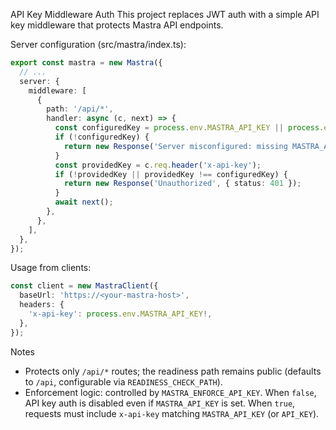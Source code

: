 API Key Middleware Auth
This project replaces JWT auth with a simple API key middleware that protects Mastra API endpoints.

Server configuration (src/mastra/index.ts):

```ts
export const mastra = new Mastra({
  // ...
  server: {
    middleware: [
      {
        path: '/api/*',
        handler: async (c, next) => {
          const configuredKey = process.env.MASTRA_API_KEY || process.env.API_KEY;
          if (!configuredKey) {
            return new Response('Server misconfigured: missing MASTRA_API_KEY', { status: 500 });
          }
          const providedKey = c.req.header('x-api-key');
          if (!providedKey || providedKey !== configuredKey) {
            return new Response('Unauthorized', { status: 401 });
          }
          await next();
        },
      },
    ],
  },
});
```

Usage from clients:

```ts
const client = new MastraClient({
  baseUrl: 'https://<your-mastra-host>',
  headers: {
    'x-api-key': process.env.MASTRA_API_KEY!,
  },
});
```

Notes
- Protects only `/api/*` routes; the readiness path remains public (defaults to `/api`, configurable via `READINESS_CHECK_PATH`).
- Enforcement logic: controlled by `MASTRA_ENFORCE_API_KEY`. When `false`, API key auth is disabled even if `MASTRA_API_KEY` is set. When `true`, requests must include `x-api-key` matching `MASTRA_API_KEY` (or `API_KEY`).
